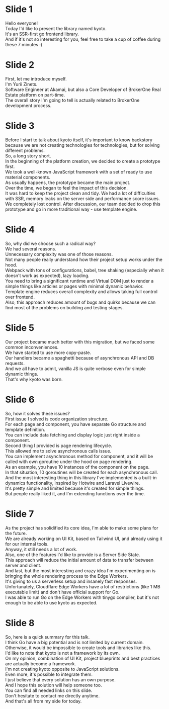 
# Slide 1

Hello everyone!  
Today I'd like to present the library named kyoto.  
It's an SSR-first go frontend library.  
And if it's not so interesting for you, feel free to take a cup of coffee during these 7 minutes :)  

# Slide 2

First, let me introduce myself.  
I'm Yurii Zinets.  
Software Engineer at Akamai, but also a Core Developer of BrokerOne Real Estate platform on part-time.  
The overall story I'm going to tell is actually related to BrokerOne development process.  

# Slide 3

Before I start to talk about kyoto itself, it's important to know backstory because we are not creating technologies for technologies, but for solving different problems.  
So, a long story short.  
In the beginning of the platform creation, we decided to create a prototype first.  
We took a well-known JavaScript framework with a set of ready to use material components.  
As usually happens, the prototype became the main project.  
Over the time, we began to feel the impact of this decision.  
It was hard to keep the project clean and tidy. We had a lot of difficulties with SSR, memory leaks on the server side and performance score issues.  
We completely lost control. After discussion, our team decided to drop this prototype and go in more traditional way - use template engine.

# Slide 4

So, why did we choose such a radical way?  
We had several reasons.  
Unnecessary complexity was one of those reasons.  
Not many people really understand how their project setup works under the hood.  
Webpack with tons of configurations, babel, tree shaking (especially when it doesn't work as expected), lazy loading.  
You need to bring a significant runtime and Virtual DOM just to render a simple things like articles or pages with minimal dynamic behavior.  
Template engine reduces overall complexity and allows taking full control over frontend.  
Also, this approach reduces amount of bugs and quirks because we can find most of the problems on building and testing stages.  

# Slide 5

Our project became much better with this migration, but we faced some common inconveniences.  
We have started to use more copy-paste.  
Our handlers became a spaghetti because of asynchronous API and DB requests.  
And we all have to admit, vanilla JS is quite verbose even for simple dynamic things.  
That's why kyoto was born.

# Slide 6

So, how it solves these issues?  
First issue I solved is code organization structure.  
For each page and component, you have separate Go structure and template definition.  
You can include data fetching and display logic just right inside a component.  
Second thing I provided is page rendering lifecycle.  
This allowed me to solve asynchronous calls issue.  
You can implement asynchronous method for component, and it will be called with own goroutine under the hood on page rendering.  
As an example, you have 10 instances of the component on the page.  
In that situation, 10 goroutines will be created for each asynchronous call.  
And the most interesting thing in this library I've implemented is a built-in dynamics functionality, inspired by Hotwire and Laravel Livewire.  
It's pretty simple and limited because it's created for simple things.  
But people really liked it, and I'm extending functions over the time.  

# Slide 7

As the project has solidified its core idea, I'm able to make some plans for the future.  
We are already working on UI Kit, based on Tailwind UI, and already using it for our internal tools.  
Anyway, it still needs a lot of work.  
Also, one of the features I'd like to provide is a Server Side State.  
This approach will reduce the initial amount of data to transfer between server and client.  
And last, but the most interesting and crazy idea I'm experimenting on is bringing the whole rendering process to the Edge Workers.  
It's giving to us a serverless setup and insanely fast responses.  
Unfortunately, Cloudflare Edge Workers have a lot of restrictions (like 1 MB executable limit) and don't have official support for Go.  
I was able to run Go on the Edge Workers with tinygo compiler, but it's not enough to be able to use kyoto as expected.

# Slide 8

So, here is a quick summary for this talk.  
I think Go have a big potential and is not limited by current domain.  
Otherwise, it would be impossible to create tools and libraries like this.  
I'd like to note that kyoto is not a framework by its own.  
On my opinion, combination of UI Kit, project blueprints and best practices are actually become a framework.  
I'm not creating kyoto opposite to JavaScript solutions.  
Even more, it's possible to integrate them.  
I just believe that every solution has an own purpose.  
And I hope this solution will help someone too.  
You can find all needed links on this slide.  
Don't hesitate to contact me directly anytime.  
And that's all from my side for today.  

